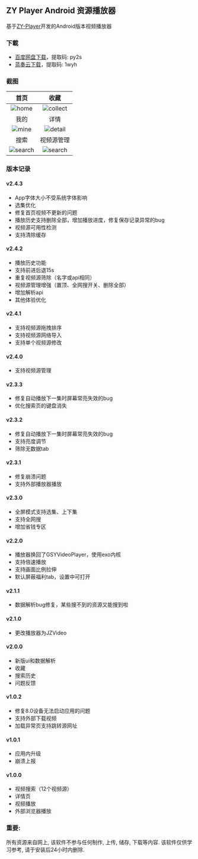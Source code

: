 ## ZY Player Android 资源播放器

基于[ZY-Player](https://github.com/Hunlongyu/ZY-Player)开发的Android版本视频播放器

### 下載

- [百度网盘下载](https://pan.baidu.com/s/1fV1rO-WAcqbf0NBIgm1NsA)，提取码: py2s
- [蓝奏云下载](https://wws.lanzous.com/b01nmvjvi)，提取码: 1wyh

### 截图

|           首页            |            收藏             |
| :-------------------------------: | :-------------------------------: |
| ![home](./images/image1.jpg)  | ![collect](./images/image2.jpg) |
| 我的 | 详情 |
| ![mine](./images/image3.jpg) | ![detail](./images/image4.jpg) |
| 搜索 | 视频源管理 |
| ![search](./images/image5.jpg) | ![search](./images/image6.jpg) |

### 版本记录

#### v2.4.3

- App字体大小不受系统字体影响
- 选集优化
- 修复首页视频不更新的问题
- 播放历史支持删除全部，增加播放进度，修复保存记录异常的bug
- 视频源可用性检测
- 支持清除缓存

#### v2.4.2

- 播放历史功能
- 支持前进后退15s
- 重复视频源筛除（名字或api相同）
- 视频源管理增强（置顶、全网搜开关、删除全部）
- 增加解析api
- 其他体验优化

#### v2.4.1

- 支持视频源拖拽排序
- 支持视频源网络导入
- 支持单个视频源修改

#### v2.4.0

- 支持视频源管理

#### v2.3.3

- 修复自动播放下一集时屏幕常亮失效的bug
- 优化搜索页的键盘消失

#### v2.3.2

- 修复自动播放下一集时屏幕常亮失效的bug
- 支持亮度调节
- 筛除无数据tab

#### v2.3.1

- 修复崩溃问题
- 支持外部播放器播放

#### v2.3.0

- 全屏模式支持选集、上下集
- 支持全网搜
- 增加省钱专区

#### v2.2.0

- 播放器换回了GSYVideoPlayer，使用exo内核
- 支持倍速播放
- 支持画面比例拉伸
- 默认屏蔽福利tab，设置中可打开

#### v2.1.1

- 数据解析bug修复，某些搜不到的资源又能搜到啦

#### v2.1.0

- 更改播放器为JZVideo

#### v2.0.0

- 新版ui和数据解析
- 收藏
- 搜索历史
- 问题反馈

#### v1.0.2

- 修复8.0设备无法启动应用的问题
- 支持外部下载视频
- 加载异常页支持跳转源网址

#### v1.0.1

- 应用内升级
- 崩溃上报

#### v1.0.0

- 视频搜索（12个视频源）
- 详情页
- 视频播放
- 外部浏览器播放

### 重要:

所有资源来自网上, 该软件不参与任何制作, 上传, 储存, 下载等内容. 该软件仅供学习参考, 请于安装后24小时内删除.
